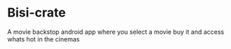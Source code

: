 # Bisi-crate
A movie backstop android app where you select a movie buy it and access whats hot in the cinemas
